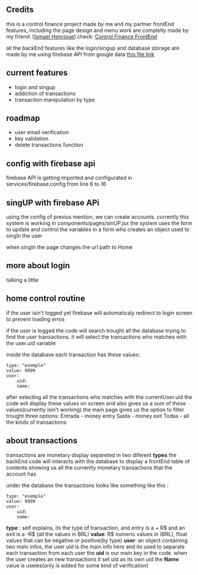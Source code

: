 

## Credits
this is a control finance project made by me and my partner 
frontEnd features, including the page design and menu work are completly made by my friend: 
[<a href = "https://github.com/ismael-henrique-dev">Ismael Henrique</a>]
check: <a href = "https://github.com/ismael-henrique-dev/Control-Finance---Front-End">Control Finance FrontEnd</a>

all the backEnd features like the login/singup and database storage are made by me using firebase API from google
data <a href="https://ciringa.github.io/Control-FInance---Back/">this file link</a>
## current features 
<ul>
    <li>login and singup</li>
    <li>addiction of transactions</li>
    <li>transaction manipulation by type</li>
</ul>

## roadmap
<ul>
    <li>user email verification</li>
    <li>key validation </li>
    <li>delete transactions function</li>
</ul>


## config with firebase api
firebase API is getting imported and configurated in <a>services/firebase.config</a> from line 6 to 16 

## singUP with firebase APi
using the config of previus mention, we can create accounts. currently this system is working in <a>components/pages/sinUP.jsx</a>
the system uses the form to update and control the variables in a form who creates an object used to singIn the user

when singIn the page changes the url path to Home
## more about login 
talking a little

## home control routine

if the user isin't logged yet firebase will automaticaly redirect to login screen to prevent loading erros

if the user is logged the code will search trought all the database trying to find the user transactions. it will select the transactions who matches with the user.uid variable 

inside the database each transaction has these values:
    
    type: "exemple"
    value: 9999
    user:
        uid:
        name: 

after selecting all the transactions who matches with the currentUser.uid the code will display these values on screen and also gives us a sum of these values(currently isin't working)
the main page gives us the option to filter trought three options:
Entrada - money entry
Saida - money exit
Todas - all the kinds of transactions 

## about transactions
transactions are monetary display separeted in two diferent <strong>types</strong>
the backEnd code will interacts with the database to display a frontEnd table of contents showing us all the currently monetary transactions that the account has 

under the database the transactions looks like something like this :

    type: "exemple"
    value: 9999
    user:
        uid:
        name: 

<strong>type</strong> : self explains, its the type of transaction, and entry is a + R$ and an exit is a -R$ (all the values in BRL)
<strong>value</strong>: R$ numeric values in (BRL), float values that can be negative or positive(by type)
<strong>user</strong>: an object containing two main infos, the user uid is the main info here and its used to separate each transaction from each user
the <strong>uid</strong> is our main key in the code. when the user creates an new transactions it set uid as its own uid 
the <strong>Name</strong> value is useles(only is added for some kind of verification)

